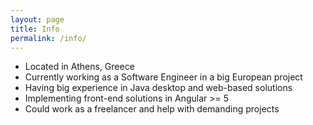 ```yaml
---
layout: page
title: Info
permalink: /info/
---
```


* Located in Athens, Greece
* Currently working as a Software Engineer in a big European project
* Having big experience in Java desktop and web-based solutions
* Implementing front-end solutions in Angular >= 5
* Could work as a freelancer and help with demanding projects
